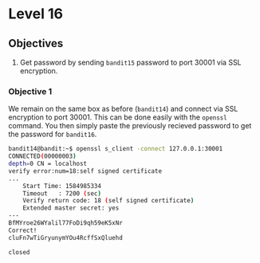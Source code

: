# Level 16

## Objectives

1. Get password by sending `bandit15` password to port 30001 via SSL encryption.

### Objective 1

We remain on the same box as before (`bandit14`) and connect via SSL encryption to port 30001.  This can be done easily with the `openssl` command.  You then simply paste the previously recieved password to get the password for `bandit16`.

```sh
bandit14@bandit:~$ openssl s_client -connect 127.0.0.1:30001
CONNECTED(00000003)
depth=0 CN = localhost
verify error:num=18:self signed certificate
...
    Start Time: 1584985334
    Timeout   : 7200 (sec)
    Verify return code: 18 (self signed certificate)
    Extended master secret: yes
---
BfMYroe26WYalil77FoDi9qh59eK5xNr
Correct!
cluFn7wTiGryunymYOu4RcffSxQluehd

closed
```